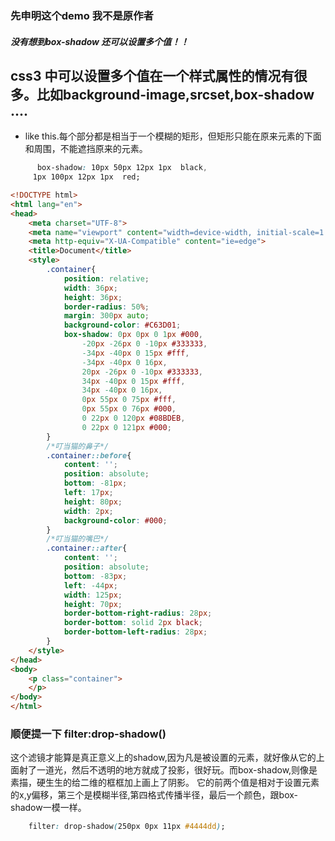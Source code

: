 

### 先申明这个demo 我不是原作者
##### 没有想到box-shadow 还可以设置多个值！！

 ## css3 中可以设置多个值在一个样式属性的情况有很多。比如background-image,srcset,box-shadow ....
 - like this.每个部分都是相当于一个模糊的矩形，但矩形只能在原来元素的下面和周围，不能遮挡原来的元素。
 ```css
       box-shadow: 10px 50px 12px 1px  black,
      1px 100px 12px 1px  red;
 
 ```

``` html
<!DOCTYPE html>  
<html lang="en">  
<head>  
    <meta charset="UTF-8">  
    <meta name="viewport" content="width=device-width, initial-scale=1.0">  
    <meta http-equiv="X-UA-Compatible" content="ie=edge">  
    <title>Document</title>  
    <style>  
        .container{  
            position: relative;  
            width: 36px;  
            height: 36px;  
            border-radius: 50%;  
            margin: 300px auto;  
            background-color: #C63D01;  
            box-shadow: 0px 0px 0 1px #000,  
                -20px -26px 0 -10px #333333,  
                -34px -40px 0 15px #fff,  
                -34px -40px 0 16px,  
                20px -26px 0 -10px #333333,  
                34px -40px 0 15px #fff,  
                34px -40px 0 16px,  
                0px 55px 0 75px #fff,  
                0px 55px 0 76px #000,  
                0 22px 0 120px #08BDEB,  
                0 22px 0 121px #000;  
        }  
        /*叮当猫的鼻子*/ 
        .container::before{  
            content: '';  
            position: absolute;  
            bottom: -81px;  
            left: 17px;  
            height: 80px;  
            width: 2px;  
            background-color: #000;  
        }  
        /*叮当猫的嘴巴*/ 
        .container::after{  
            content: '';  
            position: absolute;  
            bottom: -83px;  
            left: -44px;  
            width: 125px;  
            height: 70px;  
            border-bottom-right-radius: 28px;  
            border-bottom: solid 2px black;  
            border-bottom-left-radius: 28px;  
        }  
    </style>  
</head>  
<body>  
    <p class="container">  
    </p>  
</body>  
</html>
```

### 顺便提一下 filter:drop-shadow()
这个滤镜才能算是真正意义上的shadow,因为凡是被设置的元素，就好像从它的上面射了一道光，然后不透明的地方就成了投影，很好玩。而box-shadow,则像是素描，硬生生的给二维的框框加上画上了阴影。 它的前两个值是相对于设置元素的x,y偏移，第三个是模糊半径,第四格式传播半径，最后一个颜色，跟box-shadow一模一样。
```css
    filter: drop-shadow(250px 0px 11px #4444dd);
```
